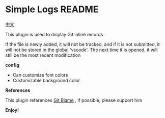 # Simple Logs README

[中文](README.md)

This plugin is used to display Git inline records

If the file is newly added, it will not be tracked, and if it is not submitted, it will not be stored in the global 'vscode'. The next time it is opened, it will still be the most recent modification

**config**

* Can customize font colors
* Customizable background color

**References**

This plugin references [Git Blame](https://marketplace.visualstudio.com/items?itemName=waderyan.gitblame) , If possible, please support him

**Enjoy!**
